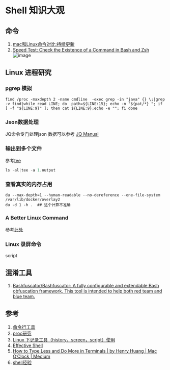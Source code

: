 # Shell 知识大观

## 命令

1. [mac和Linux命令对比:持续更新](posix_commond.md)
1. [Speed Test: Check the Existence of a Command in Bash and Zsh](https://www.topbug.net/blog/2016/10/11/speed-test-check-the-existence-of-a-command-in-bash-and-zsh/)
![image](https://user-images.githubusercontent.com/9961069/122332797-a57ed300-cf69-11eb-9f3d-0c016aa44de9.png)

## Linux 进程研究

### pgrep 模拟

```shell
find /proc -maxdepth 2 -name cmdline  -exec grep -in "java" {} \;|grep -v find|while read LINE; do  path=${LINE:15}; echo -n "${pat/*} "; if [ -f "${LINE:9}" ]; then cat ${LINE:9};echo -e ""; fi done
```
### Json数据处理

JQ命令专门处理json 数据可以参考 [JQ Manual](https://stedolan.github.io/jq/manual/)

### 输出到多个文件

参考[tee](command/tee.md)
``` java
ls -al|tee -a 1.output

```
### 查看真实的内存占用
```
du --max-depth=1 --human-readable --no-dereference --one-file-system /var/lib/docker/overlay2
du -d 1 -h .  ## 这个计算不准确
```
### A Better Linux Command
参考[此处](https://www.topbug.net/blog/2016/11/28/a-better-ls-command/#more-953)
### Linux 录屏命令

script

## 混淆工具
1. [Bashfuscator/Bashfuscator: A fully configurable and extendable Bash obfuscation framework. This tool is intended to help both red team and blue team.](https://github.com/Bashfuscator/Bashfuscator)

##  参考

1. [命令行工具](https://juejin.im/post/5d89899ef265da03a95076fb?utm_source=gold_browser_extension)
2. [proc研究](../../os/linux/file/proc.md)
3. [Linux 下记录工具（history，screen，script）使用](https://www.linuxidc.com/Linux/2013-10/91614.htm)
1. [Effective Shell](https://effective-shell.com/docs/part-1-transitioning-to-the-shell/2-navigating-your-system/)
1. [How to Type Less and Do More in Terminals | by Henry Huang | Mac O’Clock | Medium](https://medium.com/macoclock/how-to-type-less-and-do-more-in-terminals-ee2af303b512)
2. [shell经验](https://mp.weixin.qq.com/s/22awzL9yNoEa8kSyUt0fog)
